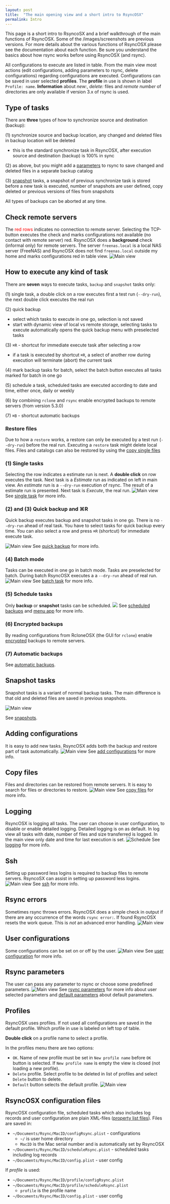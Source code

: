 ```yaml
---
layout: post
title:  "The main opening view and a short intro to RsyncOSX"
permalink: Intro
---
```

This page is a short intro to RsyncoSX and a brief walkthrough of the main functions of RsyncOSX. Some of the /images/screenshots are previous versions. For more details about the various functions of RsyncOSX please see the documentation about each function. Be sure you understand the basics about how rsync works before using RsyncOSX (and rsync).

All configurations to execute are listed in table. From the main view most actions (edit configurations, adding parameters to rsync, delete configurations) regarding configurations are executed. Configurations can be saved in user selected **profiles**. The **profile** in use is shown in label `Profile: name`. **Information** about *new:*, *delete:* files and *remote number* of directories are only available if version 3.x of rsync is used.

## Type of tasks

There are **three** types of how to synchronize source and destination (backup):

(1) synchronize source and backup location, any changed and deleted files in backup location will be deleted
  - this is the standard synchronize task in RsyncOSX, after execution source and destination (backup) is 100% in sync

(2) as above, but you might add a [parameters](/Parameters) to rsync to save changed and deleted files in a separate backup catalog

(3) [snapshot](/Snapshots) tasks, a snapshot of previous synchronize task is stored before a new task is executed, number of snapshots are user defined, copy deleted or previous versions of files from snapshots

All types of backups can be aborted at any time.

## Check remote servers

The <span style="color:red">red rows</span> indicates no connection to remote server. Selecting the TCP-button executes the check and marks configurations not available (no contact with remote server) red. RsyncOSX does a **background** check (informal only) for remote servers. The server `freenas.local` is a local NAS server (FreeNAS) and RsyncOSX does not find `freenas.local` outside my home and marks configurations red in table view.
![Main view](/images/RsyncOSX/master/main1.png)

## How to execute any kind of task

There are **seven** ways to execute tasks, `backup` and `snapshot` tasks only:

(1) single task, a double click on a row executes first a test run (`--dry-run`), the next double click executes the real run

(2) quick backup

  - select which tasks to execute in one go, selection is not saved
  - start with dynamic view of local vs remote storage, selecting tasks to execute automatically opens the quick backup menu with preselected tasks

(3) `⌘R` - shortcut for immediate execute task after selecting a row
  - if a task is executed by shortcut `⌘R`, a select of another row during execution will terminate (abort) the current task

(4) mark backup tasks for batch, select the batch button executes all tasks marked for batch in one go

(5) schedule a task, scheduled tasks are executed according to date and time, either once, daily or weekly

(6) by combining `rclone` and `rsync` enable encrypted backups to remote servers (from version 5.3.0)

(7) `⌘B` - shortcut automatic backups

### Restore files

Due to how a `restore` works, a restore can only be executed by a test run (`--dry-run`) before the real run. Executing a `restore` task might delete local files. Files and catalogs can also be restored by using the [copy single files](/CopySingleFiles)

### (1) Single tasks

Selecting the row indicates a estimate run is next. A **double click** on row executes the task. Next task is a *Estimate* run as indicated on left in main view. An *estimate* run is a `--dry-run` execution of rsync. The result of a estimate run is presented. Next task is *Execute*, the real run.
![Main view](/images/RsyncOSX/master/main2.png)
See [single task](/SingleTask) for more info.

### (2) and (3) Quick backup and ⌘R

Quick backup executes backup and snapshot tasks in one go. There is no `--dry-run` ahead of real task. You have to select tasks for quick backup every time. You can also select a row and press `⌘R` (shortcut) for immediate execute task.

![Main view](/images/RsyncOSX/master/quickbackup/quick1.png)
See [quick backup](/Quickbackup) for more info.

### (4) Batch mode

Tasks can be executed in one go in batch mode. Tasks are preselected for batch. During batch RsyncOSX executes a a `--dry-run` ahead of real run.
![Main view](/images/RsyncOSX/master/batchexecuting.png)
See [batch task](/BatchTask) for more info.

### (5) Schedule tasks

Only **backup** or **snapshot** tasks can be scheduled.
![](/images/RsyncOSX/master/menuapp/sched4.png)
See [scheduled backups](/ScheduleTasks) and [menu app](/Menuapp) for more info.

### (6) Encrypted backups

By reading configurations from RcloneOSX (the GUI for `rclone`) enable [encrypted](/Encrypted) backups to remote servers.

### (7) Automatic backups

See [automatic backups](/Automatic).

## Snapshot tasks

Snapshot tasks is a variant of normal backup tasks. The main difference is that old and deleted files are saved in previous snapshots.

![Main view](/images/RsyncOSX/master/snapshots/readyforbackup.png)

See [snapshots](/Snapshots).

## Adding configurations

It is easy to add new tasks. RsyncOSX adds both the backup and restore part of task automatically.
![Main view](/images/RsyncOSX/master/add/add1.png)
See [add configurations](/AddConfigurations) for more info.

## Copy files

Files and directories can be restored from remote servers. It is easy to search for files or directories to restore.
![Main view](/images/RsyncOSX/master/copyfiles.png)
See [copy files](/CopySingleFiles) for more info.

## Logging

RsyncOSX is logging all tasks. The user can choose in user configuration, to disable or enable detailed logging. Detailed logging is on as default. In log view all tasks with date, number of files and size transferred is logged. In the main view only date and time for last execution is set.
![Schedule](/images/RsyncOSX/master/logging/log1.png)
See [logging](/Logging) for more info.

## Ssh

Setting up password less logins is required to backup files to remote servers. RsyncoSX can assist in setting up password less logins.
![Main view](/images/RsyncOSX/master/ssh/ssh.png)
See [ssh](/ssh) for more info.

## Rsync errors

Sometimes rsync throws errors. RsyncOSX does a simple check in output if there are any occurrence of the words `rsync error:`. If found RsyncOSX resets the work queue. This is *not* an advanced error handling.
![Main view](/images/RsyncOSX/master/error.png)

## User configurations

Some configurations can be set on or off by the user.
![Main view](/images/RsyncOSX/master/userconfig.png)
See [user configuration](/UserConfiguration) for more info.

## Rsync parameters

The user can pass any parameter to rsync or choose some predefined parameters.
![Main view](/images/RsyncOSX/master/rsyncparameters.png)
See [rsync parameters](/Parameters) for more info about user selected parameters and [default parameters](/RsyncParameters) about default parameters.

## Profiles

RsyncOSX uses profiles. If not used all configurations are saved in the default profile. Which profile in use is labeled on left top of table.

**Double click** on a profile name to select a profile.

In the profiles menu there are two options:

- `OK`. Name of new profile must be set in `New profile name` before `OK` button is selected. If `New profile name` is empty the view is closed (not loading a new profile).
- `Delete` profile. Select profile to be deleted in list of profiles and select `Delete` button to delete.
- `Default` button selects the default profile.
![Main view](/images/RsyncOSX/master/profile.png)

## RsyncOSX configuration files

RsyncOSX configuration file, scheduled tasks which also includes log records and user configuration are plain XML-files ([property list files](https://en.wikipedia.org/wiki/Property_list)). Files are saved in:

- `~/Documents/Rsync/MacID/configRsync.plist` - configurations
  - `~/` is user home directory
  - `MacID` is the Mac serial number and is automatically set by RsyncOSX
- `~/Documents/Rsync/MacID/scheduleRsync.plist` - scheduled tasks including log records
- `~/Documents/Rsync/MacID/config.plist` - user config

If _profile_ is used:

- `~/Documents/Rsync/MacID/profile/configRsync.plist`
- `~/Documents/Rsync/MacID/profile/scheduleRsync.plist`
  - `profile` is the profile name
- `~/Documents/Rsync/MacID/config.plist` - user config
